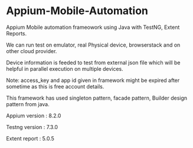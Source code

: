# Appium-Mobile-Automation

Appium Mobile automation frameowork using Java with TestNG, Extent Reports.

We can run test on emulator, real Physical device, browserstack and on other cloud provider.

Device information is feeded to test from external json file which will be helpful in parallel execution on multiple devices.

Note: access_key and app id given in framework might be expired after sometime as this is free account details.

This framework has used singleton pattern, facade pattern, Builder design pattern from java.

Appium version : 8.2.0

Testng version : 7.3.0

Extent report : 5.0.5


